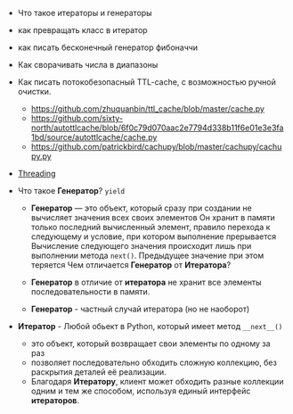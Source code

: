 - Что такое итераторы и генераторы
- как превращать класс в итератор
- как писать бесконечный генератор фибоначчи
- Как сворачивать числа в диапазоны
- Как писать потокобезопасный TTL-cache, с возможностью ручной очистки.
  - https://github.com/zhuquanbin/ttl_cache/blob/master/cache.py
  - https://github.com/sixty-north/autottlcache/blob/6f0c79d070aac2e7794d338b11f6e01e3e3fa1bd/source/autottlcache/cache.py
  - https://github.com/patrickbird/cachupy/blob/master/cachupy/cachupy.py
- [Threading](https://docs-python.ru/standart-library/modul-threading-python/klass-lock-modulja-threading/)


- Что такое **Генератор**? `yield`

  - **Генератор** — это объект, который сразу при создании не вычисляет значения всех своих элементов
  Он хранит в памяти только последний вычисленный элемент, правило перехода к следующему и условие, при котором выполнение прерывается
  Вычисление следующего значения происходит лишь при выполнении метода `next()`. Предыдущее значение при этом теряется
  Чем отличается **Генератор** от **Итератора**?

  - **Генератор** в отличие от **итератора** не хранит все элементы последовательности в памяти.
  - **Генератор** - частный случай итератора (но не наоборот)
- **Итератор** - Любой обьект в Python, который имеет метод `__next__()`
  - это объект, который возвращает свои элементы по одному за раз
  - позволяет последовательно обходить сложную коллекцию, без раскрытия деталей её реализации.
  - Благодаря **Итератору**, клиент может обходить разные коллекции одним и тем же способом, используя единый интерфейс **итераторов**.